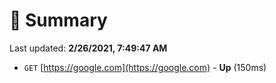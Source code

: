 # 📖 Summary
Last updated: **2/26/2021, 7:49:47 AM**

- `GET` [https://google.com](https://google.com) - **Up** (150ms)
